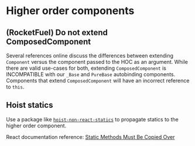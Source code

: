 # Higher order components

## (RocketFuel) Do not extend ComposedComponent

Several references online discuss the differences between extending `Component` versus the component passed to the HOC as an argument. While there are valid use-cases for both, extending `ComposedComponent` is INCOMPATIBLE with our `_Base` and `PureBase` autobinding components. Components that extend `ComposedComponent` will have an incorrect reference to `this`.

## Hoist statics

Use a package like [`hoist-non-react-statics`](https://github.com/mridgway/hoist-non-react-statics) to propagate statics to the higher order component.

React documentation reference: [Static Methods Must Be Copied Over](https://reactjs.org/docs/higher-order-components.html#static-methods-must-be-copied-over)